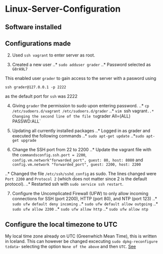 # Linux-Server-Configuration



## Software installed


## Configurations made

2. Used  `ssh vagrant` to enter server as root.

3. Created a new user
..* `sudo adduser grader`
..* Password selected as `G8rA9L7`

This enabled user `grader` to gain access to the server with a pasword using

```
ssh grader@127.0.0.1 -p 2222
```

as the default port for `ssh` was 2222

4. Giving `grader` the permission to sudo upon entering password.
..* `cp /etc/sudoers.d/vagrant /etc/sudoers.d/grader`
..* `vim `ssh vagrant`
..* Changing the second line of the file to `grader All=(ALL) PASSWD:ALL`

5. Updating all currently installed packages
..* Logged in as grader and executed the following commands
..* `sudo apt-get update`
..*`sudo apt-get upgrade`

6. Change the SSH port from 22 to 2200
..* Update the vagrant file with the `commandsconfig.ssh.port = 2200`, `config.vm.network"forwarded_port", guest: 80, host: 8080` and
`config.vm.network "forwarded_port", guest: 2200, host: 2200`

..* Changed the file `/etc/ssh/sshd_config` as sudo. The lines changed were `Port 2200` and `Protocol 2` (which does not matter since 2 is the default protocol).
..* Restarted ssh with `sudo service ssh restart`.

7. Configure the Uncomplicated Firewall (UFW) to only allow incoming connections for SSH (port 2200), HTTP (port 80), and NTP (port 123)
..* `sudo ufw default deny incoming`
..* `sudo ufw default allow outgoing`
..* `sudo ufw allow 2200`
..* `sudo ufw allow http`
..* `sudo ufw allow ntp`

## Configure the local timezone to UTC

My local time zone already on UTC (Greenwhich Mean Time), this is written in Iceland. This can however be changed excecuting `sudo dpkg-reconfigure tzdata`- selecting the option `None of the above` and then `UTC`. [See](http://askubuntu.com/questions/138423/how-do-i-change-my-timezone-to-utc-gmt)

##

